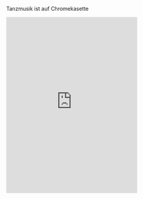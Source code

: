 Tanzmusik ist auf Chromekasette

<iframe style="border: 0; width: 350px; height: 470px;" src="https://bandcamp.com/EmbeddedPlayer/album=2064251396/size=large/bgcol=333333/linkcol=0f91ff/tracklist=false/transparent=true/" seamless><a href="https://wearedmc.bandcamp.com/album/tanzmusik">Tanzmusik by Dysfunktional Message Control</a></iframe>
